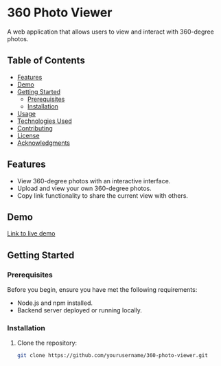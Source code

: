 # 360 Photo Viewer

A web application that allows users to view and interact with 360-degree photos.

## Table of Contents

- [Features](#features)
- [Demo](#demo)
- [Getting Started](#getting-started)
    - [Prerequisites](#prerequisites)
    - [Installation](#installation)
- [Usage](#usage)
- [Technologies Used](#technologies-used)
- [Contributing](#contributing)
- [License](#license)
- [Acknowledgments](#acknowledgments)

## Features

- View 360-degree photos with an interactive interface.
- Upload and view your own 360-degree photos.
- Copy link functionality to share the current view with others.

## Demo

[Link to live demo](#) <!-- Add a link to your live application -->

## Getting Started

### Prerequisites

Before you begin, ensure you have met the following requirements:

- Node.js and npm installed.
- Backend server deployed or running locally.

### Installation

1. Clone the repository:

   ```bash
   git clone https://github.com/yourusername/360-photo-viewer.git
